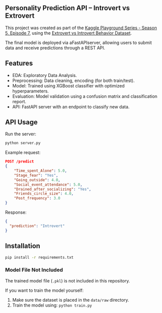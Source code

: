 ## Personality Prediction API – Introvert vs Extrovert

This project was created as part of the [Kaggle Playground Series - Season 5, Episode 7](https://www.kaggle.com/competitions/playground-series-s5e7/overview), using the [Extrovert vs Introvert Behavior Dataset](https://www.kaggle.com/datasets/rakeshkapilavai/extrovert-vs-introvert-behavior-data/data).

The final model is deployed via aFastAPIserver, allowing users to submit data and receive predictions through a REST API.

## Features

* EDA: Exploratory Data Analysis.
* Preprocessing: Data cleaning, encoding (for both train/test).
* Model: Trained using XGBoost classifier with optimized hyperparameters.
* Evaluation: Model validation using a confusion matrix and classification report.
* API: FastAPI server with an endpoint to classify new data.

## API Usage

Run the server:

```bash
python server.py
```

Example request:

```json
POST /predict
{
    "Time_spent_Alone": 5.0,
    "Stage_fear": "Yes",
    "Going_outside": 4.0,
    "Social_event_attendance": 5.0,
    "Drained_after_socializing": "Yes",
    "Friends_circle_size": 4.0,
    "Post_frequency": 3.0
}
```

Response:

```json
{
  "prediction": "Introvert"
}
```

## Installation

```bash
pip install -r requirements.txt
```

### Model File Not Included

The trained model file (`.pkl`) is not included in this repository.

If you want to train the model yourself:

1. Make sure the dataset is placed in the `data/raw` directory.
2. Train the model using: `python train.py`

<pre class="o
